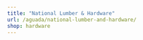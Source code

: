 ```yaml
---
title: "National Lumber & Hardware"
url: /aguada/national-lumber-and-hardware/
shop: hardware
---
```

